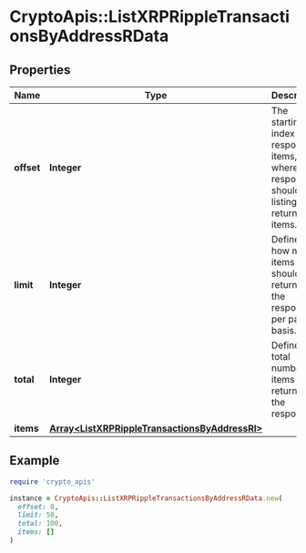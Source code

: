 # CryptoApis::ListXRPRippleTransactionsByAddressRData

## Properties

| Name | Type | Description | Notes |
| ---- | ---- | ----------- | ----- |
| **offset** | **Integer** | The starting index of the response items, i.e. where the response should start listing the returned items. |  |
| **limit** | **Integer** | Defines how many items should be returned in the response per page basis. |  |
| **total** | **Integer** | Defines the total number of items returned in the response. |  |
| **items** | [**Array&lt;ListXRPRippleTransactionsByAddressRI&gt;**](ListXRPRippleTransactionsByAddressRI.md) |  |  |

## Example

```ruby
require 'crypto_apis'

instance = CryptoApis::ListXRPRippleTransactionsByAddressRData.new(
  offset: 0,
  limit: 50,
  total: 100,
  items: []
)
```

